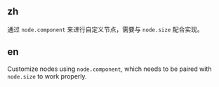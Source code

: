 ## zh

通过 `node.component` 来进行自定义节点，需要与 `node.size` 配合实现。

## en

Customize nodes using `node.component`, which needs to be paired with `node.size` to work properly.
